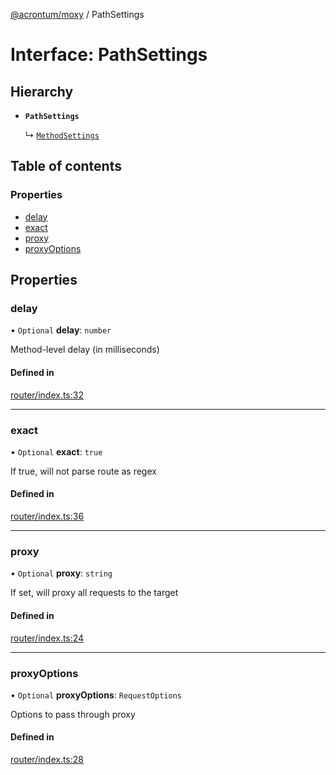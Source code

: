 [@acrontum/moxy](../README.md) / PathSettings

# Interface: PathSettings

## Hierarchy

- **`PathSettings`**

  ↳ [`MethodSettings`](MethodSettings.md)

## Table of contents

### Properties

- [delay](PathSettings.md#delay)
- [exact](PathSettings.md#exact)
- [proxy](PathSettings.md#proxy)
- [proxyOptions](PathSettings.md#proxyoptions)

## Properties

### delay

• `Optional` **delay**: `number`

Method-level delay (in milliseconds)

#### Defined in

[router/index.ts:32](https://github.com/acrontum/moxy/blob/09d4c53/src/router/index.ts#L32)

___

### exact

• `Optional` **exact**: ``true``

If true, will not parse route as regex

#### Defined in

[router/index.ts:36](https://github.com/acrontum/moxy/blob/09d4c53/src/router/index.ts#L36)

___

### proxy

• `Optional` **proxy**: `string`

If set, will proxy all requests to the target

#### Defined in

[router/index.ts:24](https://github.com/acrontum/moxy/blob/09d4c53/src/router/index.ts#L24)

___

### proxyOptions

• `Optional` **proxyOptions**: `RequestOptions`

Options to pass through proxy

#### Defined in

[router/index.ts:28](https://github.com/acrontum/moxy/blob/09d4c53/src/router/index.ts#L28)

